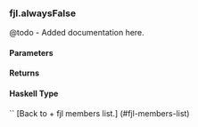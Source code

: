 ### fjl.alwaysFalse
@todo - Added documentation here.

#### Parameters

#### Returns
 
#### Haskell Type
``
[Back to  + fjl members list.]
(#fjl-members-list)
